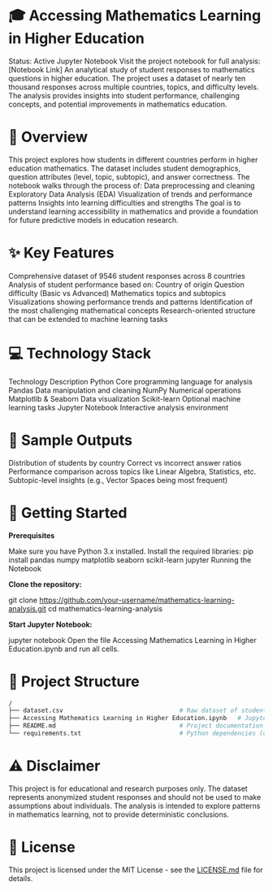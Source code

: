 # 🎓 Accessing Mathematics Learning in Higher Education
Status: Active Jupyter Notebook
Visit the project notebook for full analysis: [Notebook Link]
An analytical study of student responses to mathematics questions in higher education. The project uses a dataset of nearly ten thousand responses across multiple countries, topics, and difficulty levels. The analysis provides insights into student performance, challenging concepts, and potential improvements in mathematics education.

# 🌟 Overview
This project explores how students in different countries perform in higher education mathematics. The dataset includes student demographics, question attributes (level, topic, subtopic), and answer correctness.
The notebook walks through the process of:
Data preprocessing and cleaning
Exploratory Data Analysis (EDA)
Visualization of trends and performance patterns
Insights into learning difficulties and strengths
The goal is to understand learning accessibility in mathematics and provide a foundation for future predictive models in education research.

# ✨ Key Features
Comprehensive dataset of 9546 student responses across 8 countries
Analysis of student performance based on:
Country of origin
Question difficulty (Basic vs Advanced)
Mathematics topics and subtopics
Visualizations showing performance trends and patterns
Identification of the most challenging mathematical concepts
Research-oriented structure that can be extended to machine learning tasks

# 💻 Technology Stack
Technology	Description
Python	Core programming language for analysis
Pandas	Data manipulation and cleaning
NumPy	Numerical operations
Matplotlib & Seaborn	Data visualization
Scikit-learn	Optional machine learning tasks
Jupyter Notebook	Interactive analysis environment

# 📸 Sample Outputs
Distribution of students by country
Correct vs incorrect answer ratios
Performance comparison across topics like Linear Algebra, Statistics, etc.
Subtopic-level insights (e.g., Vector Spaces being most frequent)

# 🚀 Getting Started
**Prerequisites**

Make sure you have Python 3.x installed.
Install the required libraries:
pip install pandas numpy matplotlib seaborn scikit-learn jupyter
Running the Notebook

**Clone the repository:**

git clone https://github.com/your-username/mathematics-learning-analysis.git
cd mathematics-learning-analysis

**Start Jupyter Notebook:**

jupyter notebook
Open the file Accessing Mathematics Learning in Higher Education.ipynb and run all cells.

# 📁 Project Structure
```bash
/
├── dataset.csv                                # Raw dataset of student responses  
├── Accessing Mathematics Learning in Higher Education.ipynb   # Jupyter Notebook with analysis  
├── README.md                                  # Project documentation  
└── requirements.txt                           # Python dependencies (optional)
```
# ⚠️ Disclaimer
This project is for educational and research purposes only. The dataset represents anonymized student responses and should not be used to make assumptions about individuals. The analysis is intended to explore patterns in mathematics learning, not to provide deterministic conclusions.

# 📄 License
This project is licensed under the MIT License - see the [LICENSE.md](LICENSE.md) file for details.
